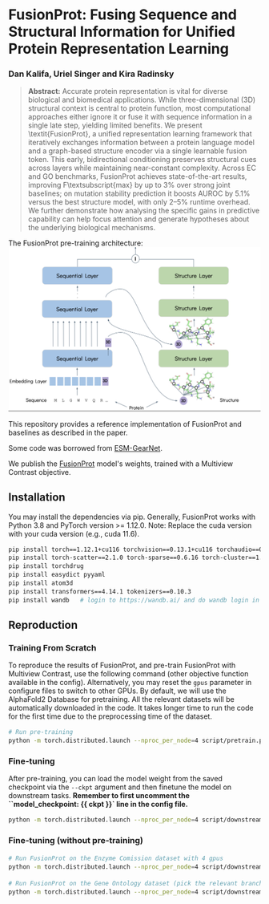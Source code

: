 # FusionProt: Fusing Sequence and Structural Information for Unified Protein Representation Learning

### Dan Kalifa, Uriel Singer and Kira Radinsky

> **Abstract:** Accurate protein representation is vital for diverse biological and biomedical applications. While three-dimensional (3D) structural context is central to protein function, most computational approaches either ignore it or fuse it with sequence information in a single late step, yielding limited benefits. We present \textit{FusionProt}, a unified representation learning framework that iteratively exchanges information between a protein language model and a graph-based structure encoder via a single learnable fusion token. This early, bidirectional conditioning preserves structural cues across layers while maintaining near-constant complexity. Across EC and GO benchmarks, FusionProt achieves state-of-the-art results, improving F\textsubscript{max} by up to 3\% over strong joint baselines; on mutation stability prediction it boosts AUROC by 5.1\% versus the best structure model, with only 2–5\% runtime overhead. We further demonstrate how analysing the specific gains in predictive capability can help focus attention and generate hypotheses about the underlying biological mechanisms.

The FusionProt pre-training architecture:
![IMAGE_DESCRIPTION](asset/3DProtLM.png)

This repository provides a reference implementation of FusionProt and baselines as described in the paper.

Some code was borrowed from [ESM-GearNet](https://github.com/DeepGraphLearning/ESM-GearNet).

We publish the [FusionProt](https://drive.google.com/file/d/10RjzOc3N4uBFQflr1pXV_DgJT45ogiln/view?usp=sharing) model's weights, trained with a Multiview Contrast objective.


## Installation

You may install the dependencies via pip. Generally, FusionProt works
with Python 3.8 and PyTorch version >= 1.12.0. 
Note: Replace the cuda version with your cuda version (e.g., cuda 11.6).

```bash
pip install torch==1.12.1+cu116 torchvision==0.13.1+cu116 torchaudio==0.12.1 --extra-index-url https://download.pytorch.org/whl/cu116
pip install torch-scatter==2.1.0 torch-sparse==0.6.16 torch-cluster==1.6.0 torch-spline-conv==1.2.1 torch-geometric==2.2.0 -f https://data.pyg.org/whl/torch-1.12.1+cu116.html
pip install torchdrug
pip install easydict pyyaml
pip install atom3d
pip install transformers==4.14.1 tokenizers==0.10.3
pip install wandb   # login to https://wandb.ai/ and do wandb login in your terminal
```

## Reproduction

### Training From Scratch

To reproduce the results of FusionProt, and pre-train FusionProt with Multiview Contrast, use the following command (other objective function available in the config).
Alternatively, you may reset the `gpus` parameter in configure files to switch to other GPUs.
By default, we will use the AlphaFold2 Database for pretraining.
All the relevant datasets will be automatically downloaded in the code. 
It takes longer time to run the code for the first time due to the preprocessing time of the dataset.

```bash
# Run pre-training
python -m torch.distributed.launch --nproc_per_node=4 script/pretrain.py -c config/pretrain/mc_esm_gearnet.yaml
```

### Fine-tuning

After pre-training, you can load the model weight from the saved checkpoint via the `--ckpt` argument and then finetune the model on downstream tasks.
**Remember to first uncomment the ``model_checkpoint: {{ ckpt }}` line in the config file.**

```bash
python -m torch.distributed.launch --nproc_per_node=4 script/downstream.py -c config/EC/3d_esm_gearnet.yaml --ckpt <path_to_your_model>
```

### Fine-tuning (without pre-training)

```bash
# Run FusionProt on the Enzyme Comission dataset with 4 gpus
python -m torch.distributed.launch --nproc_per_node=4 script/downstream.py -c config/EC/3d_esm_gearnet.yaml

# Run FusionProt on the Gene Ontology dataset (pick the relevant branch - MF / BP / CC)
python -m torch.distributed.launch --nproc_per_node=4 script/downstream.py -c config/GO/3d_esm_gearnet.yaml --branch MF
```
